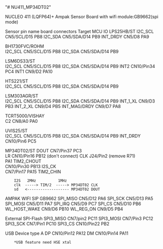 "# NU411_MP34DT02" 

NUCLEO 411 (LQFP64)+ Ampak Sensor Board with wifi module:GB9662(spi mode)


Sensor     pin name     board connectors        Target MCU IO
LPS25HB/ST 
           I2C_SCL      CN5/SCL/D15             PB8
           I2C_SDA      CN5/SDA/D14             PB9
           INT_DRDY     CN5/D8                  PA9
		   
BH1730FVC/ROHM    
           I2C_SCL      CN5/SCL/D15             PB8
           I2C_SDA      CN5/SDA/D14             PB9
		   
LSM6DS33/ST    
           I2C_SCL      CN5/SCL/D15             PB8
           I2C_SDA      CN5/SDA/D14             PB9
           INT2         CN10/Pin34              PC4
           INT1         CN9/D2                  PA10
		   
HTS221/ST    
           I2C_SCL      CN5/SCL/D15             PB8
           I2C_SDA      CN5/SDA/D14             PB9
		   
LSM303AGR/ST    
           I2C_SCL      CN5/SCL/D15             PB8
           I2C_SDA      CN5/SDA/D14             PB9
           INT_1_XL     CN9/D3                  PB3
           INT_2_XL     CN9/D4                  PB5
           INT_MAG/DRDY CN9/D7                  PA8
		   
TCRT5000/VISHAY    
           C2           CN8/A0                  PA0
		   
UVIS25/ST    
          I2C_SCL       CN5/SCL/D15             PB8
          I2C_SDA       CN5/SDA/D14             PB9
          INT_DRDY      CN10/Pin6               PC5
		  
MP34DT02/ST
        DOUT            CN7/Pin37               PC3                                   
        LR              CN10/Pin16              PB12      (don't connect)
        CLK             J24/Pin2 (remove R71)                                       
		                                        PA1        TIM2_CHOUT    
                        CN10/Pin30              PB13       I2S_CK        
                        CN7/Pin17               PA15       TIM2_CHIN      
						
        I2S   2MHz          1MHz 
	    clk  -----> TIM/2  -----> MP34DT02 CLK
        sd   <------------------- MP34DT02 DOUT
						
AMPAK WIFI SIP GB9662 
        SPI_MISO        CN5/D12                 PA6
        SPI_SCK         CN5/D13                 PA5
        SPI_MOSI        CN5/D11                 PA7
        SPI_IRQ         CN5/D9                  PC7
        SPI_CS          CN5/D10                 PB6
        WL_HOST_WAKE    CN9/D6                  PB10
        WL_REG_ON       CN9/D5                  PB4
		
External SPI-Flash
        SPI3_MISO       CN7/pin2                PC11
        SPI3_MOSI       CN7/Pin3                PC12
        SPI3_SCK        CN7/Pin1                PC10
        SPI3_CS         CN10/Pin22              PB2
		
USB Device type A
        DP              CN10/Pin12              PA12
        DM              CN10/Pin14              PA11	
		
        *USB feature need HSE xtal
